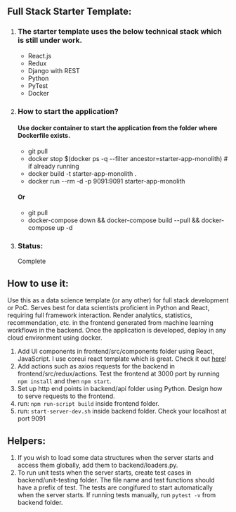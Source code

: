 ## Full Stack Starter Template:

1. ### The starter template uses the below technical stack which is still under work.

   - React.js
   - Redux
   - Django with REST
   - Python
   - PyTest
   - Docker

2. ### How to start the application?

   #### Use docker container to start the application from the folder where Dockerfile exists.

   - git pull
   - docker stop \$(docker ps -q --filter ancestor=starter-app-monolith) # if already running
   - docker build -t starter-app-monolith .
   - docker run --rm -d -p 9091:9091 starter-app-monolith

   #### Or

   - git pull
   - docker-compose down && docker-compose build --pull && docker-compose up -d

3. ### Status:

   Complete

## How to use it:

Use this as a data science template (or any other) for full stack development or PoC. Serves best for data scientists proficient in Python and React, requiring full framework interaction. Render analytics, statistics, recommendation, etc. in the frontend generated from machine learning workflows in the backend. Once the application is developed, deploy in any cloud environment using docker.

1.  Add UI components in frontend/src/components folder using React, JavaScript. I use coreui react template which is great. Check it out [here](https://coreui.io/react/)!
2.  Add actions such as axios requests for the backend in frontend/src/redux/actions. Test the frontend at 3000 port by running `npm install` and then `npm start`.
3.  Set up http end points in backend/api folder using Python. Design how to serve requests to the frontend.
4.  run: `npm run-script build` inside frontend folder.
5.  run: `start-server-dev.sh` inside backend folder. Check your localhost at port 9091

## Helpers:

1. If you wish to load some data structures when the server starts and access them globally, add them to backend/loaders.py.
2. To run unit tests when the server starts, create test cases in backend/unit-testing folder. The file name and test functions should have a prefix of test. The tests are congifured to start automatically when the server starts. If running tests manually, run `pytest -v` from backend folder.

